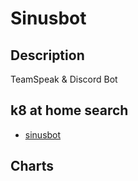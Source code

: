 # Sinusbot

## Description

TeamSpeak & Discord Bot

## k8 at home search

- [sinusbot](https://nanne.dev/k8s-at-home-search/#/sinusbot)

## Charts


